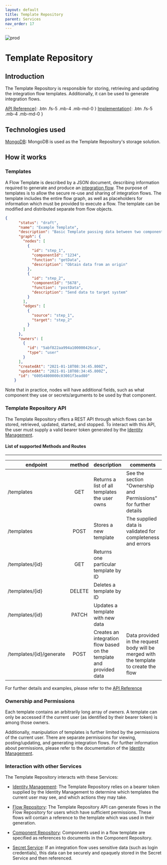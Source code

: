 ```yaml
---
layout: default
title: Template Repository
parent: Services
nav_order: 17
---
```

<!-- Description Guidelines

Please note:
Use the full links to reference other files or images! Relative links will not work under our theme settings.
-->

<!-- please choose the appropriate batch and delete/comment the others  -->
![prod](https://img.shields.io/badge/Status-Production-brightgreen.svg)

# **Template Repository** <!-- make sure spelling is consistent with other sources and within this document -->

## Introduction
<!-- 2 sentences: what does it do and how -->

The Template Repository is responsible for storing, retrieving and updating the integration flow templates. Additionally, it can be used to generate integration flows.

[API Reference](http://template-repository.openintegrationhub.com/api-docs/){: .btn .fs-5 .mb-4 .mb-md-0 }
[Implementation](https://github.com/openintegrationhub/openintegrationhub/tree/master/services/template-repository){: .btn .fs-5 .mb-4 .mb-md-0 }
<!-- [Service File](){: .btn .fs-5 .mb-4 .mb-md-0 } -->

## Technologies used
<!-- please name and elaborate on other technologies or standards the service uses -->
[MongoDB](https://www.mongodb.com/): MongoDB is used as the Template Repository's storage solution.

## How it works
<!-- describe core functionalities and underlying concepts in more detail -->
### Templates
 A Flow Template is described by a JSON document, describing information required to generate and produce an [integration flow](https://openintegrationhub.github.io//docs/Services/FlowRepository.html). The purpose of templates is to allow the secure re-use and sharing of integration flows. The template includes the entire flow graph, as well as placeholders for information which must be provided to execute a flow. The template can be modified and distributed separate from flow objects.

```json
{
      "status": "draft",
      "name": "Example Template",
      "description": "Basic Template passing data between two components",
      "graph": {
        "nodes": [
          {
            "id": "step_1",
            "componentId": "1234",
            "function": "getData",
            "description": "Obtain data from an origin"
          },
          {
            "id": "step_2",
            "componentId": "5678",
            "function": "postData",
            "description": "Send data to target system"
          }
        ],
        "edges": [
          {
            "source": "step_1",
            "target": "step_2"
          }
        ]
      },
      "owners": [
        {
          "id": "5abf822aa994a100000426ca",
          "type": "user"
        }
      ],
      "createdAt": "2021-01-18T08:34:45.800Z",
      "updatedAt": "2021-01-18T08:34:45.800Z",
      "id": "60054800000c03001f3ead80"
    }
```

Note that in practice, nodes will have additional fields, such as what component they use or secrets/arguments to be used by that component.

### Template Repository API
 The Template Repository offers a REST API through which flows can be stored, retrieved, updated, started, and stopped. To interact with this API, the user must supply a valid bearer token generated by the [Identity Management](https://openintegrationhub.github.io//docs/Services/IdentityManagement.html).

#### List of supported Methods and Routes
------------------------------------

| endpoint        | method           | description  | comments |
| ------------- |:-------------:| -----|------|
| /templates | GET | Returns a list of all templates the user owns | See the section "Ownership and Permissions" for further details |
| /templates | POST | Stores a new template | The supplied data is validated for completeness and errors |
| /templates/{id} | GET | Returns one particular template by ID | |
| /templates/{id} | DELETE | Deletes a template by ID |  |
| /templates/{id} | PATCH | Updates a template with new data |  |
| /templates/{id}/generate | POST | Creates an integration flow based on the template and provided data | Data provided in the request body will be merged with the template to create the flow |

For further details and examples, please refer to the [API Reference](http://template-repository.openintegrationhub.com/api-docs/)

### Ownership and Permissions
Each template contains an arbitrarily long array of *owners*. A template can only be accessed if the current user (as identified by their bearer token) is among those owners.

Additionally, manipulation of templates is further limited by the permissions of the current user. There are separate permissions for viewing, posting/updating, and generating integration flows. For further information about permissions, please refer to the documentation of the [Identity Management](https://openintegrationhub.github.io//docs/Services/IdentityManagement.html).

### Interaction with other Services
The Template Repository interacts with these Services:

- [Identity Management](https://openintegrationhub.github.io//docs/Services/IdentityManagement.html): The Template Repository relies on a bearer token supplied by the Identity Management to determine which templates the current user may see, and which actions they may take.

- [Flow Repository](https://openintegrationhub.github.io//docs/Services/FlowRepository.html): The Template Repository API can generate flows in the Flow Repository for users which have sufficient permissions. These flows will contain a reference to the template which was used in their generation.

- [Component Repository](https://openintegrationhub.github.io//docs/Services/ComponentRepository.html): Components used in a flow template are specified as references to documents in the Component Repository.

- [Secret Service](https://openintegrationhub.github.io//docs/Services/SecretService.html): If an integration flow uses sensitive data (such as login credentials), this data can be securely and opaquely stored in the Secret Service and then referenced.
